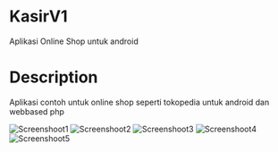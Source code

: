 # KasirV1
Aplikasi Online Shop untuk android

# Description
Aplikasi contoh untuk online shop seperti tokopedia untuk android dan webbased php

![Screenshoot1](http://f.maxonerp.com/android/kasir/scr1.jpg)
![Screenshoot2](http://f.maxonerp.com/android/kasir/scr2.jpg)
![Screenshoot3](http://f.maxonerp.com/android/kasir/scr3.jpg)
![Screenshoot4](http://f.maxonerp.com/android/kasir/scr4.jpg)
![Screenshoot5](http://f.maxonerp.com/android/kasir/scr5.jpg)

